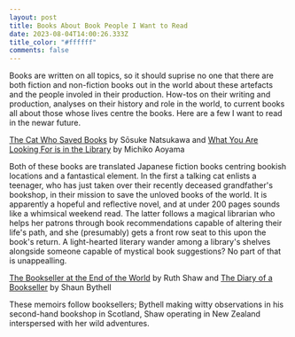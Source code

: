 ```yaml
---
layout: post
title: Books About Book People I Want to Read
date: 2023-08-04T14:00:26.333Z
title_color: "#ffffff"
comments: false
---
```

Books are written on all topics, so it should suprise no one that there are both fiction and non-fiction books out in the world about these artefacts and the people involed in their production. How-tos on their writing and production, analyses on their history and role in the world, to current books all about those whose lives centre the books. Here are a few I want to read in the newar future.

[T﻿he Cat Who Saved Books](https://app.thestorygraph.com/books/19a53404-887d-4bde-b209-60fb17679d2c) by Sōsuke Natsukawa and [What You Are Looking For is in the Library](https://app.thestorygraph.com/books/2409ddb7-9114-42fd-86c4-39996c61befc) by Michiko Aoyama

B﻿oth of these books are translated Japanese fiction books centring bookish locations and a fantastical element. In the first a talking cat enlists a teenager, who has just taken over their recently deceased grandfather's bookshop, in their mission to save the unloved books of the world. It is apparently a hopeful and reflective novel, and at under 200 pages sounds like a whimsical weekend read. The latter follows a magical librarian who helps her patrons through book recommendations capable of altering their life's path, and she (presumably) gets a front row seat to this upon the book's return. A light-hearted literary wander among a library's shelves alongside someone capable of mystical book suggestions? No part of that is unappealling.



[T﻿he Bookseller at the End of the World](https://app.thestorygraph.com/books/fdd9a6ca-8508-4f7e-8b7a-3212e77fa61f) by Ruth Shaw and [The Diary of a Bookseller](https://app.thestorygraph.com/books/a0545a9c-cd38-4f6b-b3fd-d55c8bbe62c9) by Shaun Bythell

T﻿hese memoirs follow booksellers; Bythell making witty observations in his second-hand bookshop in Scotland, Shaw operating in New Zealand interspersed with her wild adventures.